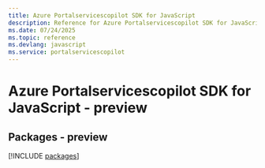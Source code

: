 ```yaml
---
title: Azure Portalservicescopilot SDK for JavaScript
description: Reference for Azure Portalservicescopilot SDK for JavaScript
ms.date: 07/24/2025
ms.topic: reference
ms.devlang: javascript
ms.service: portalservicescopilot
---
```

# Azure Portalservicescopilot SDK for JavaScript - preview
## Packages - preview
[!INCLUDE [packages](portalservicescopilot-index.md)]